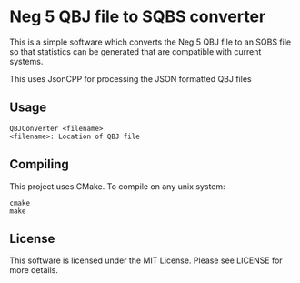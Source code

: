 # Neg 5 QBJ file to SQBS converter

This is a simple software which converts the Neg 5 QBJ file to an SQBS file so that statistics can be generated
that are compatible with current systems.

This uses JsonCPP for processing the JSON formatted QBJ files

## Usage

    QBJConverter <filename>
    <filename>: Location of QBJ file
    
## Compiling

This project uses CMake. To compile on any unix system:
    
    cmake
    make
   
## License

This software is licensed under the MIT License. Please see LICENSE for more details.
